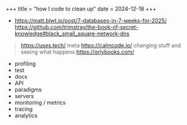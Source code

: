 +++
title = "how I code to clean up"
date = 2024-12-18
+++

* https://matt.blwt.io/post/7-databases-in-7-weeks-for-2025/
https://github.com/trimstray/the-book-of-secret-knowledge#black_small_square-network-dns
> https://uses.tech/ meta https://calmcode.io/
> changing stuff and seeing what happens https://orlybooks.com/
* profiling
* test
* docs
* API
* paradigms
* servers
* monitoring / metrics
* tracing
* analytics


